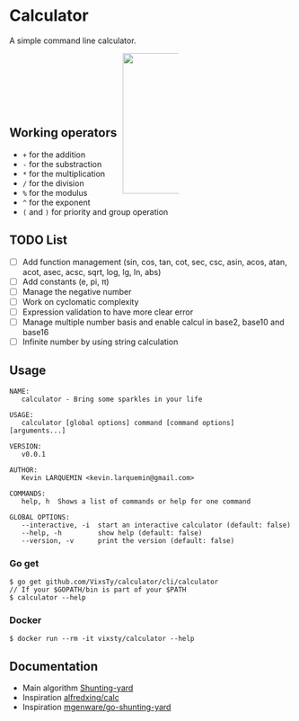 # Calculator

A simple command line calculator.

<p align="center" style="margin-bottom: 20px; width: 100px; height: 100px; margin: auto">
<img src="https://golang.org/doc/gopher/fiveyears.jpg" width="250px"/>
</p>

## Working operators

- `+` for the addition
- `-` for the substraction
- `*` for the multiplication
- `/` for the division
- `%` for the modulus
- `^` for the exponent
- `(` and `)` for priority and group operation

## TODO List

- [ ] Add function management (sin, cos, tan, cot, sec, csc, asin, acos, atan, acot, asec, acsc, sqrt, log, lg, ln, abs)
- [ ] Add constants (e, pi, π)
- [ ] Manage the negative number
- [ ] Work on cyclomatic complexity
- [ ] Expression validation to have more clear error
- [ ] Manage multiple number basis and enable calcul in base2, base10 and base16
- [ ] Infinite number by using string calculation

## Usage

```
NAME:
   calculator - Bring some sparkles in your life

USAGE:
   calculator [global options] command [command options] [arguments...]

VERSION:
   v0.0.1

AUTHOR:
   Kevin LARQUEMIN <kevin.larquemin@gmail.com>

COMMANDS:
   help, h  Shows a list of commands or help for one command

GLOBAL OPTIONS:
   --interactive, -i  start an interactive calculator (default: false)
   --help, -h         show help (default: false)
   --version, -v      print the version (default: false)
```

### Go get

```
$ go get github.com/VixsTy/calculator/cli/calculator
// If your $GOPATH/bin is part of your $PATH
$ calculator --help
```

### Docker

```
$ docker run --rm -it vixsty/calculator --help
```

## Documentation

- Main algorithm [Shunting-yard](https://en.wikipedia.org/wiki/Shunting-yard_algorithm)
- Inspiration [alfredxing/calc](https://github.com/alfredxing/calc)
- Inspiration [mgenware/go-shunting-yard](https://github.com/mgenware/go-shunting-yard)
